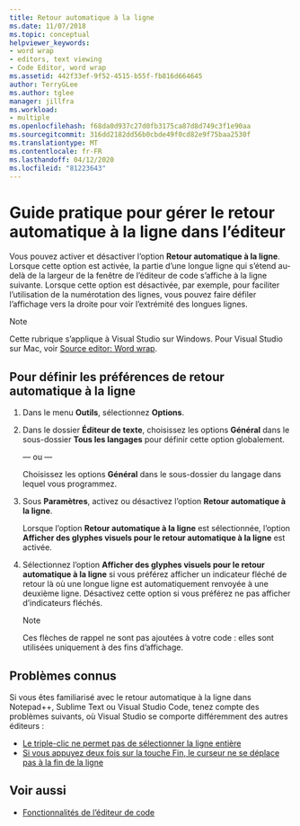 ```yaml
---
title: Retour automatique à la ligne
ms.date: 11/07/2018
ms.topic: conceptual
helpviewer_keywords:
- word wrap
- editors, text viewing
- Code Editor, word wrap
ms.assetid: 442f33ef-9f52-4515-b55f-fb816d664645
author: TerryGLee
ms.author: tglee
manager: jillfra
ms.workload:
- multiple
ms.openlocfilehash: f68da0d937c27d0fb3175ca87d8d749c3f1e90aa
ms.sourcegitcommit: 316dd2182dd56b0cbde49f0cd82e9f75baa2530f
ms.translationtype: MT
ms.contentlocale: fr-FR
ms.lasthandoff: 04/12/2020
ms.locfileid: "81223643"
---
```

# <a name="how-to-manage-word-wrap-in-the-editor"></a>Guide pratique pour gérer le retour automatique à la ligne dans l’éditeur

Vous pouvez activer et désactiver l’option **Retour automatique à la ligne**. Lorsque cette option est activée, la partie d’une longue ligne qui s’étend au-delà de la largeur de la fenêtre de l’éditeur de code s’affiche à la ligne suivante. Lorsque cette option est désactivée, par exemple, pour faciliter l’utilisation de la numérotation des lignes, vous pouvez faire défiler l’affichage vers la droite pour voir l’extrémité des longues lignes.

> [!NOTE]
> Cette rubrique s’applique à Visual Studio sur Windows. Pour Visual Studio sur Mac, voir [Source editor: Word wrap](/visualstudio/mac/source-editor#word-wrap).

## <a name="to-set-word-wrap-preferences"></a>Pour définir les préférences de retour automatique à la ligne

1. Dans le menu **Outils**, sélectionnez **Options**.

2. Dans le dossier **Éditeur de texte**, choisissez les options **Général** dans le sous-dossier **Tous les langages** pour définir cette option globalement.

     — ou —

     Choisissez les options **Général** dans le sous-dossier du langage dans lequel vous programmez.

3. Sous **Paramètres**, activez ou désactivez l’option **Retour automatique à la ligne**.

     Lorsque l’option **Retour automatique à la ligne** est sélectionnée, l’option **Afficher des glyphes visuels pour le retour automatique à la ligne** est activée.

4. Sélectionnez l’option **Afficher des glyphes visuels pour le retour automatique à la ligne** si vous préférez afficher un indicateur fléché de retour là où une longue ligne est automatiquement renvoyée à une deuxième ligne. Désactivez cette option si vous préférez ne pas afficher d’indicateurs fléchés.

    > [!NOTE]
    > Ces flèches de rappel ne sont pas ajoutées à votre code : elles sont utilisées uniquement à des fins d’affichage.

## <a name="known-issues"></a>Problèmes connus

Si vous êtes familiarisé avec le retour automatique à la ligne dans Notepad++, Sublime Text ou Visual Studio Code, tenez compte des problèmes suivants, où Visual Studio se comporte différemment des autres éditeurs :

* [Le triple-clic ne permet pas de sélectionner la ligne entière](https://developercommunity.visualstudio.com/content/problem/268989/triple-click-doesnt-select-whole-line-when-word-wr.html)
* [Si vous appuyez deux fois sur la touche Fin, le curseur ne se déplace pas à la fin de la ligne](https://developercommunity.visualstudio.com/content/problem/138274/pressing-end-key-twice-should-move-cursor-to-end-o.html)

## <a name="see-also"></a>Voir aussi

- [Fonctionnalités de l’éditeur de code](../../ide/writing-code-in-the-code-and-text-editor.md)

